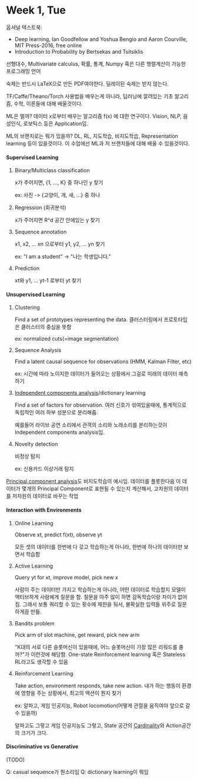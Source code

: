 Week 1, Tue
========

옵셔널 텍스트북:

- Deep learning, Ian Goodfellow and Yoshua Bengio and Aaron Courville, MIT Press-2016, free online
- Introduction to Probability by Bertsekas and Tsitsiklis

선형대수, Multivariate calculus, 확률, 통계, Numpy 혹은 다른 행렬계산이 가능한 프로그래밍 언어

숙제는 반드시 LaTeX으로 만든 PDF여야한다. 딜레이된 숙제는 받지 않는다.

TF/Caffe/Theano/Torch 사용법을 배우는게 아니라, 딥러닝에 깔려있는 기초 알고리즘, 수학, 이론들에 대해 배울것이다.

ML은 멀까? 데이터 x로부터 배우는 알고리즘 f(x) 에 대한 연구이다. Vision, NLP, 음성인식, 로보틱스 등은 Application임.

ML의 브랜치로는 뭐가 있을까? DL, RL, 지도학습, 비지도학습, Representation learning 등이 있을것이다. 이 수업에선 ML과 저 브랜치들에 대해 배울 수 있을것이다.

#### Supervised Learning
1.  Binary/Multiclass classification

    x가 주어지면, {1, ..., K} 중 하나인 y 찾기

    ex: 사진 -> {고양이, 개, 새, ...} 중 하나

2.  Regression (회귀분석)

    x가 주어지면 R^d 공간 안에있는 y 찾기

3.  Sequence annotation

    x1, x2, ... xn 으로부터 y1, y2, ... yn 찾기

    ex: "I am a student" -> "나는 학생입니다."

4.  Prediction

    xt와 y1, ... yt-1 로부터 yt 찾기

#### Unsupervised Learning
1.  Clustering

    Find a set of prototypes representing the data. 클러스터링에서 프로토타입은 클러스터의 중심을 뜻함

    ex: normalized cuts(=image segmentation)

2.  Sequence Analysis

    Find a latent causal sequence for observations (HMM, Kalman Filter, etc)

    ex: 시간에 따라 노이지한 데이터가 들어오는 상황에서 그걸로 미래의 데이터 예측하기

3.  [Independent components analysis]/dictionary learning

    Find a set of factors for observation. 여러 신호가 섞여있을때에, 통계적으로 독립적인 여러 하부 성분으로 분리해줌.

    예를들어 라이브 공연 소리에서 관객의 소리와 노래소리를 분리하는것이 Independent components analysis임.

    [Independent components analysis]: https://en.wikipedia.org/wiki/Independent_component_analysis

4.  Novelty detection

    비정상 탐지

    ex: 신용카드 이상거래 탐지

[Principal component analysis](https://en.wikipedia.org/wiki/Principal_component_analysis)도 비지도학습의 예시임. 데이터를 플롯한다음 이 데이터가 몇개의 Principal Component로 표현될 수 있는지 계산해서, 고차원의 데이터를 저차원의 데이터로 바꾸는 작업

#### Interaction with Environments
1.  Online Learning

    Observe xt, predict f(xt), observe yt

    모든 셋의 데이터를 한번에 다 갖고 학습하는게 아니라, 한번에 하나의 데이터만 보면서 학습함

2.  Active Learning

    Query yt for xt, improve model, pick new x

    사람이 주는 데이터만 가지고 학습하는게 아니라, 어떤 데이터로 학습할지 모델이 액티브하게 사람에게 질문을 함. 질문을 아주 많이 하면 감독학습이랑 차이가 없어짐. 그래서 보통 쿼리할 수 있는 횟수에 제한을 둬서, 불확실한 입력들 위주로 질문하게끔 만듦.

3.  Bandits problem

    Pick arm of slot machine, get reward, pick new arm

    "K대의 서로 다른 슬롯머신이 있을때에, 어느 슬롯머신이 가장 많은 리워드를 줄까?"가 이런것에 해당함. One-state Reinforcement learning 혹은 Stateless RL라고도 생각할 수 있음

4.  Reinforcement Learning

    Take action, environment responds, take new action. 내가 하는 행동이 환경에 영향을 주는 상황에서, 최고의 액션이 뭔지 찾기

    ex: 알파고, 게임 인공지능, Robot locomotion(어떻게 관절을 움직여야 앞으로 갈 수 있을까)

    알파고도 그렇고 게임 인공지능도 그렇고, State 공간의 [Cardinality](크기)와 Action공간의 크기가 크다.

    [Cardinality]: https://en.wikipedia.org/wiki/Cardinality

#### Discriminative vs Generative

(TODO)

Q: casual sequence가 뭔소리임
Q: dictionary learning이 뭐임
